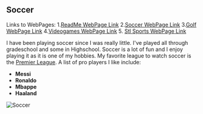 ## Soccer
Links to WebPages: 
1.[ReadMe WebPage Link](README.md)  2.[Soccer WebPage Link](Soccer.md)  3.[Golf WebPage Link](Golf.md)  4.[Videogames WebPage Link](Videogames.md) 5. [Stl Sports WebPage Link](Stlsports.md)

I have been playing soccer since I was really little. I've played all through gradeschool and some in Highschool. Soccer is a lot of fun and I enjoy playing it as it is one of my hobbies. My favorite league to watch soccer is the [Premier League](https://www.premierleague.com/). A list of pro players I like include:

- **Messi**
- **Ronaldo**
- **Mbappe**
- **Haaland**

![Soccer](https://encrypted-tbn0.gstatic.com/images?q=tbn:ANd9GcRQHvZescz_Fag4UiIPv8avSR-Gnkra9og8YQ&usqp=CAU)

